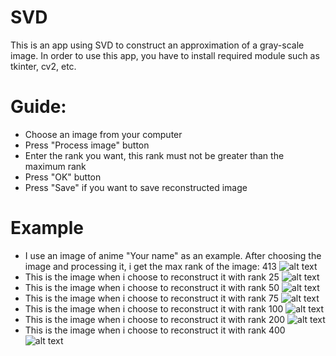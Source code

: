 # SVD
This is an app using SVD to construct an approximation of a gray-scale image. In order to use this app, you have to install required module such as tkinter, cv2, etc.
# Guide:
- Choose an image from your computer
- Press "Process image" button
- Enter the rank you want, this rank must not be greater than the maximum rank
- Press "OK" button
- Press "Save" if you want to save reconstructed image
# Example
- I use an image of anime "Your name" as an example. After choosing the image and processing it, i get the max rank of the image: 413
![alt text](https://github.com/ndhieunguyen/SVD/blob/main/Example/kimi_no_na_wa.jpg)
- This is the image when i choose to reconstruct it with rank 25
![alt text](https://github.com/ndhieunguyen/SVD/blob/main/Example/SVD_25.jpg)
- This is the image when i choose to reconstruct it with rank 50
![alt text](https://github.com/ndhieunguyen/SVD/blob/main/Example/SVD_50.jpg)
- This is the image when i choose to reconstruct it with rank 75
![alt text](https://github.com/ndhieunguyen/SVD/blob/main/Example/SVD_75.jpg)
- This is the image when i choose to reconstruct it with rank 100
![alt text](https://github.com/ndhieunguyen/SVD/blob/main/Example/SVD_100.jpg)
- This is the image when i choose to reconstruct it with rank 200
![alt text](https://github.com/ndhieunguyen/SVD/blob/main/Example/SVD_200.jpg)
- This is the image when i choose to reconstruct it with rank 400
![alt text](https://github.com/ndhieunguyen/SVD/blob/main/Example/SVD_400.jpg)

